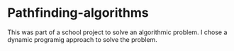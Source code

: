 # Pathfinding-algorithms

This was part of a school project to solve an algorithmic problem. I chose a dynamic programig approach to solve the problem.
